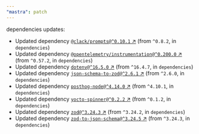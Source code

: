 ```yaml
---
"mastra": patch
---
```

dependencies updates:
  - Updated dependency [`@clack/prompts@^0.10.1` ↗︎](https://www.npmjs.com/package/@clack/prompts/v/0.10.1) (from `^0.8.2`, in `dependencies`)
  - Updated dependency [`@opentelemetry/instrumentation@^0.200.0` ↗︎](https://www.npmjs.com/package/@opentelemetry/instrumentation/v/0.200.0) (from `^0.57.2`, in `dependencies`)
  - Updated dependency [`dotenv@^16.5.0` ↗︎](https://www.npmjs.com/package/dotenv/v/16.5.0) (from `^16.4.7`, in `dependencies`)
  - Updated dependency [`json-schema-to-zod@^2.6.1` ↗︎](https://www.npmjs.com/package/json-schema-to-zod/v/2.6.1) (from `^2.6.0`, in `dependencies`)
  - Updated dependency [`posthog-node@^4.14.0` ↗︎](https://www.npmjs.com/package/posthog-node/v/4.14.0) (from `^4.10.1`, in `dependencies`)
  - Updated dependency [`yocto-spinner@^0.2.2` ↗︎](https://www.npmjs.com/package/yocto-spinner/v/0.2.2) (from `^0.1.2`, in `dependencies`)
  - Updated dependency [`zod@^3.24.3` ↗︎](https://www.npmjs.com/package/zod/v/3.24.3) (from `^3.24.2`, in `dependencies`)
  - Updated dependency [`zod-to-json-schema@^3.24.5` ↗︎](https://www.npmjs.com/package/zod-to-json-schema/v/3.24.5) (from `^3.24.3`, in `dependencies`)
